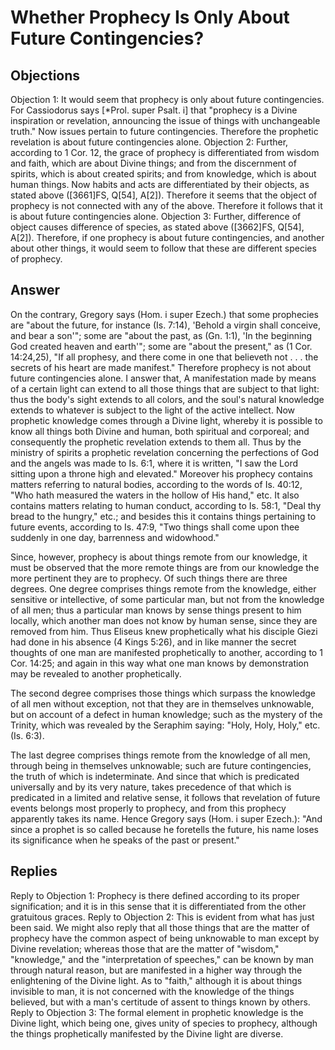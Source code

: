 # Whether Prophecy Is Only About Future Contingencies?
## Objections
Objection 1: It would seem that prophecy is only about future contingencies. For Cassiodorus says [*Prol. super Psalt. i] that "prophecy is a Divine inspiration or revelation, announcing the issue of things with unchangeable truth." Now issues pertain to future contingencies. Therefore the prophetic revelation is about future contingencies alone.
Objection 2: Further, according to 1 Cor. 12, the grace of prophecy is differentiated from wisdom and faith, which are about Divine things; and from the discernment of spirits, which is about created spirits; and from knowledge, which is about human things. Now habits and acts are differentiated by their objects, as stated above ([3661]FS, Q[54], A[2]). Therefore it seems that the object of prophecy is not connected with any of the above. Therefore it follows that it is about future contingencies alone.
Objection 3: Further, difference of object causes difference of species, as stated above ([3662]FS, Q[54], A[2]). Therefore, if one prophecy is about future contingencies, and another about other things, it would seem to follow that these are different species of prophecy.
## Answer
On the contrary, Gregory says (Hom. i super Ezech.) that some prophecies are "about the future, for instance (Is. 7:14), 'Behold a virgin shall conceive, and bear a son'"; some are "about the past, as (Gn. 1:1), 'In the beginning God created heaven and earth'"; some are "about the present," as (1 Cor. 14:24,25), "If all prophesy, and there come in one that believeth not . . . the secrets of his heart are made manifest." Therefore prophecy is not about future contingencies alone.
I answer that, A manifestation made by means of a certain light can extend to all those things that are subject to that light: thus the body's sight extends to all colors, and the soul's natural knowledge extends to whatever is subject to the light of the active intellect. Now prophetic knowledge comes through a Divine light, whereby it is possible to know all things both Divine and human, both spiritual and corporeal; and consequently the prophetic revelation extends to them all. Thus by the ministry of spirits a prophetic revelation concerning the perfections of God and the angels was made to Is. 6:1, where it is written, "I saw the Lord sitting upon a throne high and elevated." Moreover his prophecy contains matters referring to natural bodies, according to the words of Is. 40:12, "Who hath measured the waters in the hollow of His hand," etc. It also contains matters relating to human conduct, according to Is. 58:1, "Deal thy bread to the hungry," etc.; and besides this it contains things pertaining to future events, according to Is. 47:9, "Two things shall come upon thee suddenly in one day, barrenness and widowhood."

Since, however, prophecy is about things remote from our knowledge, it must be observed that the more remote things are from our knowledge the more pertinent they are to prophecy. Of such things there are three degrees. One degree comprises things remote from the knowledge, either sensitive or intellective, of some particular man, but not from the knowledge of all men; thus a particular man knows by sense things present to him locally, which another man does not know by human sense, since they are removed from him. Thus Eliseus knew prophetically what his disciple Giezi had done in his absence (4 Kings 5:26), and in like manner the secret thoughts of one man are manifested prophetically to another, according to 1 Cor. 14:25; and again in this way what one man knows by demonstration may be revealed to another prophetically.

The second degree comprises those things which surpass the knowledge of all men without exception, not that they are in themselves unknowable, but on account of a defect in human knowledge; such as the mystery of the Trinity, which was revealed by the Seraphim saying: "Holy, Holy, Holy," etc. (Is. 6:3).

The last degree comprises things remote from the knowledge of all men, through being in themselves unknowable; such are future contingencies, the truth of which is indeterminate. And since that which is predicated universally and by its very nature, takes precedence of that which is predicated in a limited and relative sense, it follows that revelation of future events belongs most properly to prophecy, and from this prophecy apparently takes its name. Hence Gregory says (Hom. i super Ezech.): "And since a prophet is so called because he foretells the future, his name loses its significance when he speaks of the past or present."
## Replies
Reply to Objection 1: Prophecy is there defined according to its proper signification; and it is in this sense that it is differentiated from the other gratuitous graces.
Reply to Objection 2: This is evident from what has just been said. We might also reply that all those things that are the matter of prophecy have the common aspect of being unknowable to man except by Divine revelation; whereas those that are the matter of "wisdom," "knowledge," and the "interpretation of speeches," can be known by man through natural reason, but are manifested in a higher way through the enlightening of the Divine light. As to "faith," although it is about things invisible to man, it is not concerned with the knowledge of the things believed, but with a man's certitude of assent to things known by others.
Reply to Objection 3: The formal element in prophetic knowledge is the Divine light, which being one, gives unity of species to prophecy, although the things prophetically manifested by the Divine light are diverse.